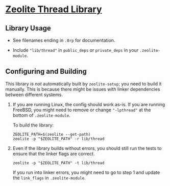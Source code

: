 # [Zeolite Thread Library](https://github.com/ta0kira/zeolite/tree/master/lib/thread)

## Library Usage

- See filenames ending in `.0rp` for documentation.

- Include `"lib/thread"` in `public_deps` or `private_deps` in your
  `.zeolite-module`.

## Configuring and Building

This library *is not* automatically built by `zeolite-setup`; you need to build
it manually. This is because there might be issues with linker dependencies
between different systems.

1. If you are running Linux, the config should work as-is. If you are running
   FreeBSD, you might need to remove or change `"-lpthread"` at the bottom of
   `.zeolite-module`.

   To build the library:

   ```shell
   ZEOLITE_PATH=$(zeolite --get-path)
   zeolite -p "$ZEOLITE_PATH" -r lib/thread
   ```

2. Even if the library builds without errors, you should still run the tests to
   ensure that the linker flags are correct.

   ```shell
   zeolite -p "$ZEOLITE_PATH" -t lib/thread
   ```

   If you run into linker errors, you might need to go to step 1 and update the
   `link_flags` in `.zeolite-module`.
